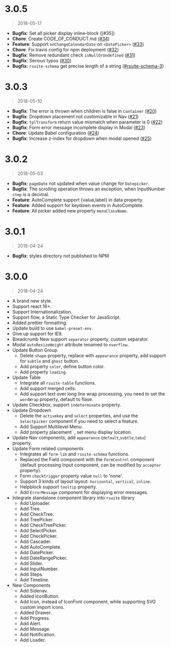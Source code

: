 # 3.0.5

> 2018-05-17

* **Bugfix**: Set all picker display inline-block ([#35])
* **Chore**: Create CODE_OF_CONDUCT.md ([#34])
* **Feature**: Support `onChangeCalendarDate` on `<DatePicker>` ([#33])
* **Chore**: Fix travis config for npm deployment ([#32])
* **Bugfix**: Remove redundant check `isNullOrUndefined` ([#31])
* **Bugfix**: Serious typos ([#30])
* **Bugfix**: `rsuite-schema` get precise length of a string ([#rsuite-schema-3])

[#36]: https://github.com/rsuite/rsuite/pull/36
[#34]: https://github.com/rsuite/rsuite/pull/34
[#33]: https://github.com/rsuite/rsuite/pull/33
[#32]: https://github.com/rsuite/rsuite/pull/32
[#31]: https://github.com/rsuite/rsuite/pull/31
[#30]: https://github.com/rsuite/rsuite/pull/30
[#rsuite-schema-3]: https://github.com/rsuite/rsuite-schema/pull/3

# 3.0.3

> 2018-05-10

* **Bugfix**: The error is thrown when children is false in `Container` ([#20])
* **Bugfix**: Dropdown placement not customizable in Nav ([#21])
* **Bugfix**: `tplTransform` return value mismatch when parameter is 0 ([#22])
* **Bugfix**: Form error message incomplete display in Modal ([#23])
* **Chore**: Update Babel configuration ([#24])
* **Bugfix**: Increase z-index for dropdown when modal opened ([#25])

[#20]: https://github.com/rsuite/rsuite/pull/20
[#21]: https://github.com/rsuite/rsuite/pull/21
[#22]: https://github.com/rsuite/rsuite/pull/22
[#23]: https://github.com/rsuite/rsuite/pull/23
[#24]: https://github.com/rsuite/rsuite/pull/24
[#25]: https://github.com/rsuite/rsuite/pull/25

# 3.0.2

> 2018-05-03

* **Bugfix**: `pageDate` not updated when value change for `Datepicker`.
* **Bugfix**: The scrolling operation throws an exception, when InputNumber `step` is a decimal.
* **Feature**: AutoComplete support {value,label} in data property.
* **Feature**: Added support for keydown events in AutoComplete.
* **Feature**: All picker added new property `menuClassName`.

# 3.0.1

> 2018-04-24

* **Bugfix**: styles directory not published to NPM

# 3.0.0

> 2018-04-24

* A brand new style.
* Support react 16+.
* Support Internationalization.
* Support flow, a Static Type Checker for JavaScript.
* Added prettier formatting.
* Update build to use `babel-preset-env`.
* Give up support for IE9.
* Breadcrumb New support `separator` property, custom separator.
* Modal `autoResizeHeight` attribute renamed to `overflow`.
* Update Button Group
  * Delete `shape` property, replace with `appearance` property, add support for `subtle` and `ghost` button.
  * Add property `color`, define button color.
  * Add property `loading`.
* Update Table
  * Integrate all `rsuite-table` functions.
  * Add support merged cells.
  * Add support text over long line wrap processing, you need to set the `wordWrap` property, default to flase.
* Update Checkbox, support `indeterminate` property.
* Update Dropdown
  * Delete the `activekey` and `select` properties, and use the `Selectpicker` component if you need to select a feature.
  * Add Support Multilevel Menu.
  * Add property placement` , set menu display location.
* Update Nav components, add `appearance` (`default`,`subtle`,`tabs`) property.
* Update Form related components
  * Integrates all `form-lib` and `rsuite-schema` functions.
  * Replaced the Field component with the `FormControl` component (default processing Input component, can be modified by `accepter` property).
  * Form `checktrigger` property value `null` to 'none'.
  * Support 3 kinds of layout layout: `horizontal`, `vertical`, `inline`.
  * Helpblock support `tooltip` property.
  * Add `ErrorMessage` component for displaying error messages.
* Integrate standalone component library into `rsuite` library
  * Add Uploader.
  * Add Tree.
  * Add CheckTree.
  * Add TreePicker.
  * Add CheckTreePicker.
  * Add SelectPicker.
  * Add CheckPicker.
  * Add Cascader.
  * Add AutoComplete.
  * Add DatePicker.
  * Add DateRangePicker.
  * Add Slider.
  * Add InputNumber.
  * Add Steps.
  * Add Timeline.
* New Components
  * Add Sidenav.
  * Added IconButton.
  * Add Icon, instead of IconFont component, while supporting SVG custom import icons.
  * Added Drawer.
  * Add Progress.
  * Add Alert.
  * Add Message.
  * Add Notification.
  * Add Loader.
